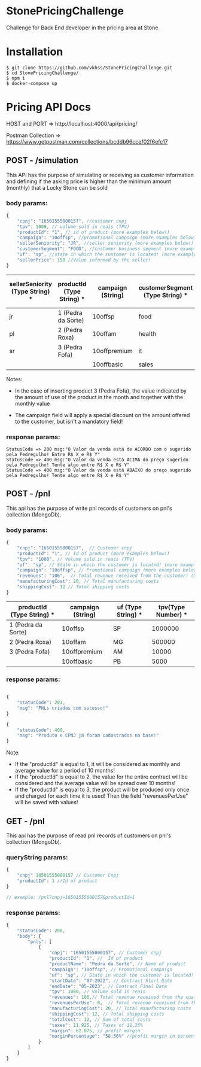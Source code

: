 # StonePricingChallenge

Challenge for Back End developer in the pricing area at Stone.

# Installation

```
$ git clone https://github.com/vkhss/StonePricingChallenge.git
$ cd StonePricingChallenge/
$ npm i
$ docker-compose up
```

# Pricing API Docs

HOST and PORT => http://localhost:4000/api/pricing/

Postman Collection => https://www.getpostman.com/collections/bcddb96ccef02f6efc17 

## POST - /simulation

This API has the purpose of simulating or receiving as customer information and defining
if the asking price is higher than the minimum amount (monthly) that a Lucky Stone
can be sold

### body params:

~~~javascript
{
    "cpnj": "16501555000157", //customer cnpj
    "tpv": 1000, // volume sold in reais (TPV)
    "productId": "1", // id of product (more examples below!)
    "campaign": "10offsp", //promotional campaign (more examples below!)
    "sellerSeniority": "JR", //seller seniority (more examples below!)
    "customerSegment": "FOOD", //customer business segment (more examples below!)
    "uf": "sp", //state in which the customer is located! (more examples below!)
    "sellerPrice": 150 //Value informed by the seller!
}
~~~

| sellerSeniority (Type String) * | productId (Type String) * | campaign (String) | customerSegment (Type String) * | uf (Type String) * | tpv(Type Number) * | sellerPrice (Type Number) * |
| ------------------------------- | ------------------------- | ----------------- | ------------------------------- | ------------------ | ------------------ | --------------------------- |
| jr                              | 1 (Pedra da Sorte)        | 10offsp           | food                            | SP                 | 1000000            | 200                         |
| pl                              | 2 (Pedra Roxa)            | 10offam           | health                          | MG                 | 500000             | 150                         |
| sr                              | 3 (Pedra Fofa)            | 10offpremium      | it                              | AM                 | 10000              | 100                         |
|                                 |                           | 10offbasic        | sales                           | PB                 | 5000               | 80                          |  |

Notes: 
- In the case of inserting product 3 (Pedra Fofa), the value indicated by the amount of use of the product in the month and together with the monthly value

- The campaign field will apply a special discount on the amount offered to the customer, but isn't a mandatory field!

### response params:
```
StatusCode => 200 msg:"O Valor da venda está de ACORDO com o sugerido pela Pedregulho! Entre R$ X e R$ Y"
StatusCode => 400 msg:"O Valor da venda está ACIMA do preço sugerido pela Pedregulho! Tente algo entre R$ X e R$ Y"
StatusCode => 400 msg:"O Valor da venda está ABAIXO do preço sugerido pela Pedregulho! Tente algo entre R$ X e R$ Y"

```

## POST - /pnl

This api  has the purpose of write pnl records of customers on pnl's collection (MongoDb). 

### body params: 
~~~javascript
{
    "cnpj": "16501555000157",  // Customer cnpj
    "productId": "1", // Id of product (more examples below!)
    "tpv": "1000", // Volume sold in reais (TPV)
    "uf": "sp", // State in which the customer is located! (more examples below!)
    "campaign": "10offsp", // Promotional campaign (more examples below!)
    "revenues": "106",  // Total revenue received from the customer! (Same as sellerPrice!)
    "manufacturingCost": 20, // Total manufacturing costs
    "shippingCost": 12 // Total shipping costs
}
~~~

| productId (Type String) * | campaign (String) | uf (Type String) * | tpv(Type Number) * |
| ------------------------- | ----------------- | ------------------ | ------------------ |
| 1 (Pedra da Sorte)        | 10offsp           | SP                 | 1000000            |
| 2 (Pedra Roxa)            | 10offam           | MG                 | 500000             |
| 3 (Pedra Fofa)            | 10offpremium      | AM                 | 10000              |
|                           | 10offbasic        | PB                 | 5000               |

### response params:
~~~javascript

{
    "statusCode": 201,
    "msg": "PNLs criadas com sucesso!"
}

{
    "statusCode": 400,
    "msg": "Produto e CPNJ já foram cadastrados na base!"
}

~~~

Note: 
- If the "productId" is equal to 1, it will be considered as monthly and average value for a period of 10 months!
- If the "productId" is equal to 2, the value for the entire contract will be considered and the average value will be spread over 10 months!
- If the "productId" is equal to 3, the product will be produced only once and charged for each time it is used! Then the field "revenuesPerUse" will be saved with values!

## GET - /pnl

This api has the purpose of read pnl records of customers on pnl's collection (MongoDb). 

### queryString params: 

~~~javascript
{
    "cnpj" 16501555000157 // Customer Cnpj
    "productId": 1 //Id of product 
}

// exemple: /pnl?cnpj=16501555000157&productId=1
~~~




### response params: 

~~~javascript
{
    "statusCode": 200,
    "body": {
        "pnls": [
            {
                "cnpj": "16501555000157", // Customer cnpj
                "productId": "1", //  Id of product 
                "productName": "Pedra da Sorte", // Name of product 
                "campaign": "10offsp", // Promotional campaign 
                "uf": "sp", // State in which the customer is located!
                "startDate": "07-2022", // Contract Start Date
                "endDate": "05-2023", // Contract Final Date
                "tpv": 1000, // Volume sold in reais 
                "revenues": 106,// Total revenue received from the customer! 
                "revenuesPerUse": 0,  // Total revenue received from the customer by use (Ex: productId equal 3 - Pedra Fofa)! 
                "manufacturingCost": 20, // Total manufacturing costs
                "shippingCost": 12, // Total shipping costs
                "totalCost": 12, // Sum of total costs
                "taxes": 11.925, // Taxes of 11,25%
                "margin": 62.075, // profit margin 
                "marginPercentage": "58.56%" //profit margin in percentage
            }
        ]
    }
}
~~~

















